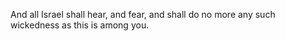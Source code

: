 And all Israel shall hear, and fear, and shall do no more any such wickedness as this is among you.
